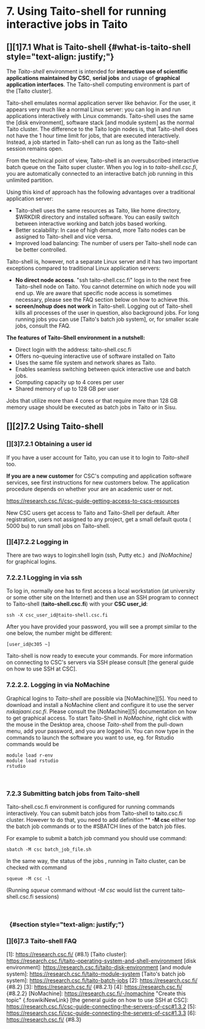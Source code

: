 # 7. Using Taito-shell for running interactive jobs in Taito

## [][1]7.1 What is Taito-shell {#what-is-taito-shell style="text-align: justify;"}

The *Taito-shell* environment is intended for **interactive use of
scientific applications maintained by CSC**, **serial jobs** and usage
of **graphical application interfaces**. The Taito-shell computing
environment is part of the [Taito cluster].

Taito-shell emulates normal application server like behavior. For the
user, it appears very much like a normal Linux server: you can log in
and run applications interactively with Linux commands. Taito-shell uses
the same the [disk environment], software stack [and module system] as
the normal Taito cluster. The difference to the Taito login nodes is,
that Taito-shell does not have the 1 hour time limit for jobs, that are
executed interactively. Instead, a job started in Taito-shell can run as
long as the Taito-shell session remains open.

From the technical point of view, Taito-shell is an oversubscribed
interactive batch queue on the Taito super cluster. When you log in to
*taito-shell.csc.fi*, you are automatically connected to an interactive
batch job running in this unlimited partition.

Using this kind of approach has the following advantages over a
traditional application server:

-   Taito-shell uses the same resources as Taito, like home directory,
    $WRKDIR directory and installed software. You can easily switch
    between interactive working and batch jobs based working.
-   Better scalability: In case of high demand, more Taito nodes can be
    assigned to Taito-shell and vice versa.
-   Improved load balancing: The number of users per Taito-shell node
    can be better controlled.

Taito-shell is, however, not a separate Linux server and it has two
important exceptions compared to traditional Linux application servers:

-   **No direct node access**. "ssh taito-shell.csc.fi" logs in to the
    next free Taito-shell node on Taito. You cannot determine on which
    node you will end up. We are aware that specific node access is
    sometimes necessary, please see the FAQ section below on how to
    achieve this.
-   **screen/nohup does not work** in Taito-shell. Logging out of
    Taito-shell kills all processes of the user in question, also
    background jobs. For long running jobs you can use [Taito's batch
    job system], or, for smaller scale jobs, consult the FAQ.

**The features of Taito-Shell environment in a nutshell:**

-   Direct login with the address: taito-shell.csc.fi
-   Offers no-queuing interactive use of software installed on Taito
-   Uses the same file system and network shares as Taito.
-   Enables seamless switching between quick interactive use and batch
    jobs.
-   Computing capacity up to 4 cores per user
-   Shared memory of up to 128 GB per user

Jobs that utilize more than 4 cores or that require more than 128 GB
memory usage should be executed as batch jobs in Taito or in Sisu.

## [][2]7.2 Using Taito-shell

### [][3]7.2.1 Obtaining a user id

If you have a user account for Taito, you can use it to login to
*Taito-shell* too.

**If you are a new customer** for CSC's computing and application
software services, see first instructions for new customers below. The
application procedure depends on whether your are an academic user or
not.

<https://research.csc.fi/csc-guide-getting-access-to-cscs-resources>

New CSC users get access to Taito and Taito-Shell per default. After
registration, users not assigned to any project, get a small default
quota ( 5000 bu) to run small jobs on Taito-shell.

### [][4]7.2.2 Logging in

There are two ways to login:shell login (ssh, Putty etc.)  and
*[NoMachine]* for graphical logins.

### 7.2.2.1 Logging in via ssh

To log in, normally one has to first access a local workstation (at
university or some other site on the Internet) and then use an SSH
program to connect to Taito-shell (**taito-shell.csc.fi**) with your
**CSC user\_id**:

    ssh -X csc_user_id@taito-shell.csc.fi

After you have provided your password, you will see a prompt similar to
the one below, the number might be different:

    [user_id@c305 ~]

Taito-shell is now ready to execute your commands. For more information
on connecting to CSC's servers via SSH please consult [the general guide
on how to use SSH at CSC].

### 7.2.2.2. Logging in via NoMachine

Graphical logins to *Taito-shell* are possible via [NoMachine][5]. You
need to download and install a NoMachine client and configure it to use
the server *nxkajaani.csc.fi*. Please consult the [NoMachine][5]
documentation on how to get graphical access. To start Taito-Shell in
*NoMachine*, right click with the mouse in the Desktop area, choose
*Taito-shell* from the pull-down menu, add your password, and you are
logged in. You can now type in the commands to launch the software you
want to use, eg. for Rstudio commands would be

    module load r-env
    module load rstudio
    rstudio

 

### 7.2.3 Submitting batch jobs from Taito-shell

Taito-shell.csc.fi environment is configured for running commands
interactively. You can submit batch jobs from Taito-shell to
taito.csc.fi cluster. However to do that, you need to add definition **
**-M csc** either top the batch job commands or to the \#SBATCH lines of
the batch job files.

For example to submit a batch job command you should use command:

    sbatch -M csc batch_job_file.sh

In the same way, the status of the jobs , running in Taito cluster, can
be checked with command

    squeue -M csc -l

(Running *squeue* command without *-M csc* would list the current
taito-shell.csc.fi sessions)

 

###   {#section style="text-align: justify;"}

### [][6]7.3 Taito-shell FAQ

  [1]: https://research.csc.fi/ {#8.1}
  [Taito cluster]: https://research.csc.fi/taito-operating-system-and-shell-environment
  [disk environment]: https://research.csc.fi/taito-disk-environment
  [and module system]: https://research.csc.fi/taito-module-system
  [Taito's batch job system]: https://research.csc.fi/taito-batch-jobs
  [2]: https://research.csc.fi/ {#8.2}
  [3]: https://research.csc.fi/ {#8.2.1}
  [4]: https://research.csc.fi/ {#8.2.2}
  [NoMachine]: https://research.csc.fi/-/nomachine "Create this topic"
  {.foswikiNewLink}
  [the general guide on how to use SSH at CSC]: https://research.csc.fi/csc-guide-connecting-the-servers-of-csc#1.3.2
  [5]: https://research.csc.fi/csc-guide-connecting-the-servers-of-csc#1.3.3
  [6]: https://research.csc.fi/ {#8.3}
